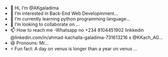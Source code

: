 - 👋 Hi, I’m @AKgaladima
- 👀 I’m interested in Back-End Web Developmment...
- 🌱 I’m currently learning python programming language...
- 💞️ I’m looking to collaborate on ...
- 📫 How to reach me
-Whatsapp no +234 8104451902
linkkedin @linkedin.com/in/ahmad-kachalla-galadima-731613216
x @KKach_AG...
- 😄 Pronouns: Mr...
- ⚡ Fun fact: A day on venus is longer than a year on venus ...

<!---
AKgaladima/AKgaladima is a ✨ special ✨ repository because its `README.md` (this file) appears on your GitHub profile.
You can click the Preview link to take a look at your changes.
--->
